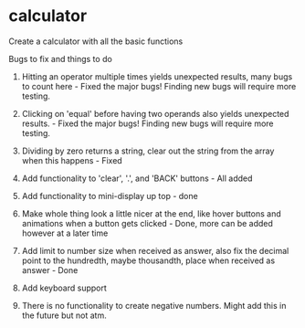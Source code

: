 # calculator
Create a calculator with all the basic functions

Bugs to fix and things to do
1. Hitting an operator multiple times yields unexpected results, many bugs to count here - Fixed the major bugs! Finding new bugs will require more testing.

2. Clicking on 'equal' before having two operands also yields unexpected results. - Fixed the major bugs! Finding new bugs will require more testing.

3. Dividing by zero returns a string, clear out the string from the array when this happens - Fixed

3. Add functionality to 'clear', '.', and 'BACK' buttons - All added

4. Add functionality to mini-display up top - done

5. Make whole thing look a little nicer at the end, like hover buttons and animations when a button gets clicked - Done, more can be added however at a later time

6. Add limit to number size when received as answer, also fix the decimal point to the hundredth, maybe thousandth, place when received as answer - Done

7. Add keyboard support

8. There is no functionality to create negative numbers. Might add this in the future but not atm.